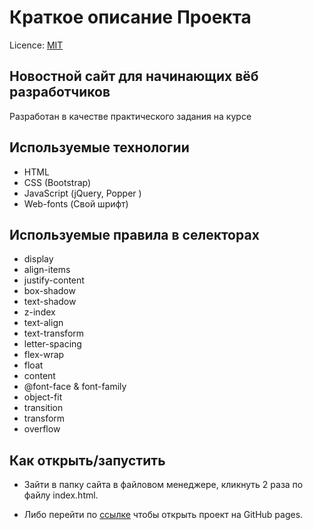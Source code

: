 # Краткое описание Проекта

Licence: [MIT](./license.md "Лицензия")

## Новостной сайт для начинающих вёб разработчиков

Разработан в качестве практического задания на курсе

## Используемые технологии

* HTML
* CSS (Bootstrap)
* JavaScript (jQuery, Popper )
* Web-fonts (Свой шрифт)

## Используемые правила в селекторах

* display
* align-items
* justify-content
* box-shadow
* text-shadow
* z-index
* text-align
* text-transform
* letter-spacing
* flex-wrap
* float
* content
* @font-face & font-family
* object-fit
* transition
* transform
* overflow

## Как открыть/запустить

- Зайти в папку сайта в файловом менеджере, кликнуть 2 раза по файлу index.html.

- Либо перейти по <a href="https://brain-skills.github.io/news-site/" target="_blank" title="Открыть GitHub page">ссылке</a> чтобы открыть проект на GitHub pages.
